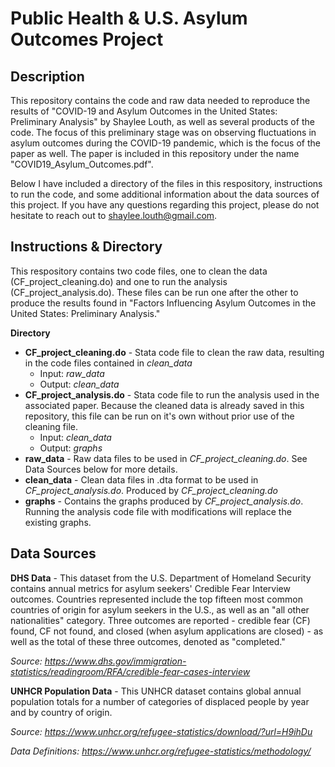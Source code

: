 <!DOCTYPE html>
<html>
<body>
  
# Public Health & U.S. Asylum Outcomes Project

## Description

This repository contains the code and raw data needed to reproduce the results of "COVID-19 and Asylum Outcomes in the United States: Preliminary Analysis" by Shaylee Louth, as well as several products of the code. The focus of this preliminary stage was on observing fluctuations in asylum outcomes during the COVID-19 pandemic, which is the focus of the paper as well. The paper is included in this repository under the name "COVID19_Asylum_Outcomes.pdf".

Below I have included a directory of the files in this respository, instructions to run the code, and some additional information about the data sources of this project. If you have any questions regarding this project, please do not hesitate to reach out to shaylee.louth@gmail.com.

## Instructions & Directory

This respository contains two code files, one to clean the data (CF_project_cleaning.do) and one to run the analysis (CF_project_analysis.do). These files can be run one after the other to produce the results found in "Factors Influencing Asylum Outcomes in the United States: Preliminary Analysis." 

**Directory**
<ul> 
  <li><b>CF_project_cleaning.do</b> - Stata code file to clean the raw data, resulting in the code files contained in <i> clean_data </i>
    <ul> 
      <li>Input: <i>raw_data</i></li>
      <li>Output: <i>clean_data</i></li>
    </ul>
  
  <li><b>CF_project_analysis.do</b> - Stata code file to run the analysis used in the associated paper. Because the cleaned data is already saved in this repository, this file can be run on it's own without prior use of the cleaning file.
    <ul> 
      <li>Input: <i>clean_data</i></li>
      <li>Output: <i>graphs</i></li>
    </ul>
  </li>
  
  <li><b>raw_data</b> - Raw data files to be used in <i>CF_project_cleaning.do</i>. See Data Sources below for more details.
  </li>
  
  <li><b>clean_data</b> - Clean data files in .dta format to be used in <i>CF_project_analysis.do</i>. Produced by <i>CF_project_cleaning.do</i>
  </li>
  
  <li><b>graphs</b> - Contains the graphs produced by <i>CF_project_analysis.do</i>. Running the analysis code file with modifications will replace the existing graphs.
  </li>
  
</ul>


## Data Sources

**DHS Data** - This dataset from the U.S. Department of Homeland Security contains annual metrics for asylum seekers' Credible Fear Interview outcomes. Countries represented include the top fifteen most common countries of origin for asylum seekers in the U.S., as well as an "all other nationalities" category. Three outcomes are reported - credible fear (CF) found, CF not found, and closed (when asylum applications are closed) - as well as the total of these three outcomes, denoted as "completed." 

 *Source: https://www.dhs.gov/immigration-statistics/readingroom/RFA/credible-fear-cases-interview*

**UNHCR Population Data** - This UNHCR dataset contains global annual population totals for a number of categories of displaced people by year and by country of origin.

*Source: https://www.unhcr.org/refugee-statistics/download/?url=H9ihDu*

*Data Definitions: https://www.unhcr.org/refugee-statistics/methodology/*

</body>
<html>



